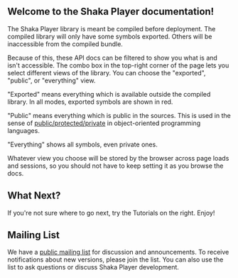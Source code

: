 ## Welcome to the Shaka Player documentation!

The Shaka Player library is meant be compiled before deployment.  The compiled
library will only have some symbols exported.  Others will be inaccessible from
the compiled bundle.

Because of this, these API docs can be filtered to show you what is and isn't
accessible.  The combo box in the top-right corner of the page lets you select
different views of the library.  You can choose the "exported", "public", or
"everything" view.

"Exported" means everything which is available outside the compiled library.
In all modes, exported symbols are shown in red.

"Public" means everything which is public in the sources.  This is used in the
sense of [public/protected/private](http://goo.gl/jg5iKD) in object-oriented
programming languages.

"Everything" shows all symbols, even private ones.

Whatever view you choose will be stored by the browser across page loads and
sessions, so you should not have to keep setting it as you browse the docs.


## What Next?

If you're not sure where to go next, try the Tutorials on the right.  Enjoy!


## Mailing List

We have a [public mailing list][] for discussion and announcements.  To receive
notifications about new versions, please join the list.  You can also use the
list to ask questions or discuss Shaka Player development.

[public mailing list]: https://groups.google.com/forum/#!forum/shaka-player-users

